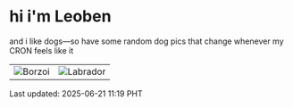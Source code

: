 # hi i'm Leoben

and i like dogs—so have some random dog pics that change whenever my CRON feels like it

|  |  |
|--------|----------|
| ![Borzoi](https://random-dog-vercel.vercel.app/api/random-borzoi?v=1750475960) | ![Labrador](https://random-dog-vercel.vercel.app/api/random-labrador?v=1750475960) |

Last updated: 2025-06-21 11:19 PHT
